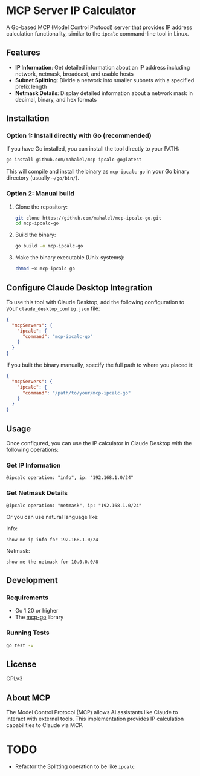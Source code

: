 # MCP Server IP Calculator

A Go-based MCP (Model Control Protocol) server that provides IP address calculation functionality, similar to the `ipcalc` command-line tool in Linux.

## Features

- **IP Information**: Get detailed information about an IP address including network, netmask, broadcast, and usable hosts
- **Subnet Splitting**: Divide a network into smaller subnets with a specified prefix length
- **Netmask Details**: Display detailed information about a network mask in decimal, binary, and hex formats

## Installation

### Option 1: Install directly with Go (recommended)

If you have Go installed, you can install the tool directly to your PATH:

```bash
go install github.com/mahalel/mcp-ipcalc-go@latest
```

This will compile and install the binary as `mcp-ipcalc-go` in your Go binary directory (usually `~/go/bin/`).

### Option 2: Manual build

1. Clone the repository:
   ```bash
   git clone https://github.com/mahalel/mcp-ipcalc-go.git
   cd mcp-ipcalc-go
   ```

2. Build the binary:
   ```bash
   go build -o mcp-ipcalc-go
   ```

3. Make the binary executable (Unix systems):
   ```bash
   chmod +x mcp-ipcalc-go
   ```

## Configure Claude Desktop Integration

To use this tool with Claude Desktop, add the following configuration to your `claude_desktop_config.json` file:

```json
{
  "mcpServers": {
    "ipcalc": {
      "command": "mcp-ipcalc-go"
    }
  }
}
```

If you built the binary manually, specify the full path to where you placed it:

```json
{
  "mcpServers": {
    "ipcalc": {
      "command": "/path/to/your/mcp-ipcalc-go"
    }
  }
}
```

## Usage

Once configured, you can use the IP calculator in Claude Desktop with the following operations:

### Get IP Information

```
@ipcalc operation: "info", ip: "192.168.1.0/24"
```

### Get Netmask Details

```
@ipcalc operation: "netmask", ip: "192.168.1.0/24"
```

Or you can use natural language like:

Info:
```
show me ip info for 192.168.1.0/24
```

Netmask:
```
show me the netmask for 10.0.0.0/8
```

## Development

### Requirements

- Go 1.20 or higher
- The [mcp-go](https://github.com/mark3labs/mcp-go) library

### Running Tests

```bash
go test -v
```

## License

GPLv3

## About MCP

The Model Control Protocol (MCP) allows AI assistants like Claude to interact with external tools. This implementation provides IP calculation capabilities to Claude via MCP.

# TODO

- Refactor the Splitting operation to be like `ipcalc`
